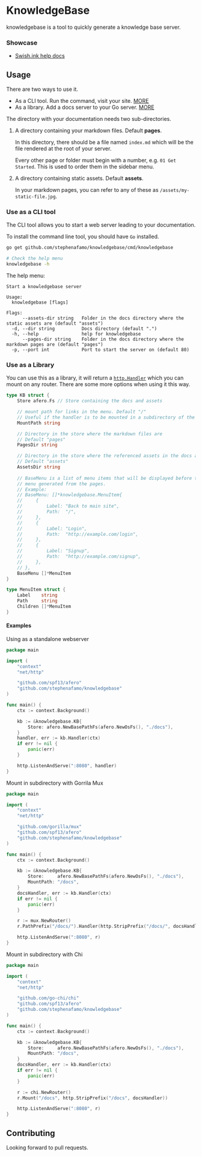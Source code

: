 # KnowledgeBase

knowledgebase is a tool to quickly generate a knowledge base server.

### Showcase

* [Swish.ink help docs](https://swish.ink/docs)

## Usage

There are two ways to use it.

* As a CLI tool. Run the command, visit your site. [MORE](#use-as-a-cli-tool)
* As a library. Add a docs server to your Go server. [MORE](#use-as-a-library)

The directory with your documentation needs two sub-directories.

1. A directory containing your markdown files. Default **pages**.

    In this directory, there should be a file named `index.md` which will be the file rendered at the root of your server.

    Every other page or folder must begin with a number, e.g. `01 Get Started`. This is used to order them in the sidebar menu.

2. A directory containing static assets. Default **assets**.

    In your markdown pages, you can refer to any of these as `/assets/my-static-file.jpg`.

### Use as a CLI tool

The CLI tool allows you to start a web server leading to your documentation.

To install the command line tool, you should have `Go` installed.

```sh
go get github.com/stephenafamo/knowledgebase/cmd/knowledgebase

# Check the help menu
knowledgebase -h
```

The help menu: 

```
Start a knowledgebase server

Usage:
  knowledgebase [flags]

Flags:
      --assets-dir string   Folder in the docs directory where the static assets are (default "assets")
  -d, --dir string          Docs directory (default ".")
  -h, --help                help for knowledgebase
      --pages-dir string    Folder in the docs directory where the markdown pages are (default "pages")
  -p, --port int            Port to start the server on (default 80)
```

### Use as a Library

You can use this as a library, it will return a [`http.Handler`](https://golang.org/pkg/net/http/#Handler) which you can mount on any router. There are some more options when using it this way.

```go
type KB struct {
	Store afero.Fs // Store containing the docs and assets

	// mount path for links in the menu. Default "/"
	// Useful if the handler is to be mounted in a subdirectory of the server
	MountPath string

	// Directory in the store where the markdown files are
	// Default "pages"
	PagesDir string

	// Directory in the store where the referenced assets in the docs are
	// Default "assets"
	AssetsDir string
    
	// BaseMenu is a list of menu items that will be displayed before the
	// menu generated from the pages.
	// Example:
	// BaseMenu: []*knowledgebase.MenuItem{
	//     {
	//         Label: "Back to main site",
	//         Path:  "/",
	//     },
	//     {
	//         Label: "Login",
	//         Path:  "http://example.com/login",
	//     },
	//     {
	//         Label: "Signup",
	//         Path:  "http://example.com/signup",
	//     },
	// },
	BaseMenu []*MenuItem
}

type MenuItem struct {
	Label    string
	Path     string
	Children []*MenuItem
}
```

#### Examples

Using as a standalone webserver

```go
package main

import (
	"context"
	"net/http"

	"github.com/spf13/afero"
	"github.com/stephenafamo/knowledgebase"
)

func main() {
	ctx := context.Background()

	kb := &knowledgebase.KB{
		Store: afero.NewBasePathFs(afero.NewOsFs(), "./docs"),
	}
	handler, err := kb.Handler(ctx)
	if err != nil {
		panic(err)
	}

	http.ListenAndServe(":8080", handler)
}
```

Mount in subdirectory with Gorrila Mux

```go
package main

import (
	"context"
	"net/http"

	"github.com/gorilla/mux"
	"github.com/spf13/afero"
	"github.com/stephenafamo/knowledgebase"
)

func main() {
	ctx := context.Background()

	kb := &knowledgebase.KB{
		Store:     afero.NewBasePathFs(afero.NewOsFs(), "./docs"),
		MountPath: "/docs",
	}
	docsHandler, err := kb.Handler(ctx)
	if err != nil {
		panic(err)
	}

	r := mux.NewRouter()
	r.PathPrefix("/docs/").Handler(http.StripPrefix("/docs/", docsHandler))

	http.ListenAndServe(":8080", r)
}
```

Mount in subdirectory with Chi

```go
package main

import (
	"context"
	"net/http"

	"github.com/go-chi/chi"
	"github.com/spf13/afero"
	"github.com/stephenafamo/knowledgebase"
)

func main() {
	ctx := context.Background()

	kb := &knowledgebase.KB{
		Store:     afero.NewBasePathFs(afero.NewOsFs(), "./docs"),
		MountPath: "/docs",
	}
	docsHandler, err := kb.Handler(ctx)
	if err != nil {
		panic(err)
	}

	r := chi.NewRouter()
	r.Mount("/docs", http.StripPrefix("/docs", docsHandler))

	http.ListenAndServe(":8080", r)
}
```

## Contributing

Looking forward to pull requests.
